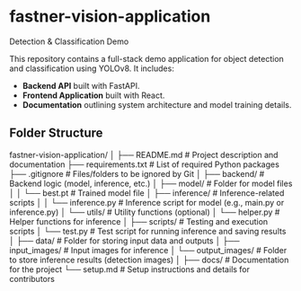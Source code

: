 
# fastner-vision-application
Detection & Classification Demo

This repository contains a full-stack demo application for object detection and classification using YOLOv8. It includes:

- **Backend API** built with FastAPI.
- **Frontend Application** built with React.
- **Documentation** outlining system architecture and model training details.

## Folder Structure

fastner-vision-application/ │ ├── README.md # Project description and documentation ├── requirements.txt # List of required Python packages ├── .gitignore # Files/folders to be ignored by Git │ ├── backend/ # Backend logic (model, inference, etc.) │ ├── model/ # Folder for model files │ │ └── best.pt # Trained model file │ ├── inference/ # Inference-related scripts │ │ └── inference.py # Inference script for model (e.g., main.py or inference.py) │ └── utils/ # Utility functions (optional) │ └── helper.py # Helper functions for inference │ ├── scripts/ # Testing and execution scripts │ └── test.py # Test script for running inference and saving results │ ├── data/ # Folder for storing input data and outputs │ ├── input_images/ # Input images for inference │ └── output_images/ # Folder to store inference results (detection images) │ ├── docs/ # Documentation for the project └── setup.md # Setup instructions and details for contributors
